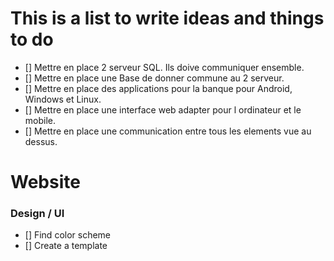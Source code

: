 # This is a list to write ideas and things to do

- [] Mettre en place 2 serveur SQL. Ils doive communiquer ensemble.
- [] Mettre en place une Base de donner commune au 2 serveur.
- [] Mettre en place des applications pour la banque pour Android, Windows et Linux.
- [] Mettre en place une interface web adapter pour l ordinateur et le mobile.
- [] Mettre en place une communication entre tous les elements vue au dessus.


# Website

### Design / UI
- [] Find color scheme
- [] Create a template